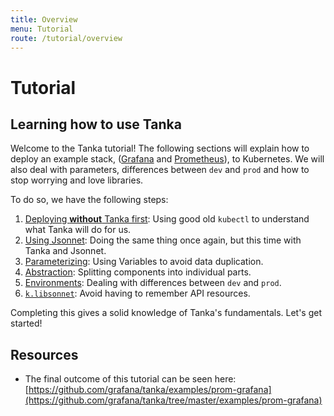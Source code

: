 ```yaml
---
title: Overview
menu: Tutorial
route: /tutorial/overview
---
```


# Tutorial

## Learning how to use Tanka

Welcome to the Tanka tutorial!
The following sections will explain how to deploy an example stack,
([Grafana](https://hub.docker.com/r/grafana/grafana) and
[Prometheus](https://hub.docker.com/r/prom/prometheus)), to Kubernetes. We will also deal with parameters, differences between `dev` and `prod` and how to stop worrying and love libraries.

To do so, we have the following steps:

1. [Deploying **without** Tanka first](/tutorial/refresher): Using good old `kubectl` to understand what Tanka will do for us.
2. [Using Jsonnet](/tutorial/jsonnet): Doing the same thing once again, but this time with Tanka and Jsonnet.
3. [Parameterizing](/tutorial/parameters): Using Variables to avoid data duplication.
4. [Abstraction](/tutorial/abstraction): Splitting components into individual parts.
5. [Environments](/tutorial/environments): Dealing with differences between `dev` and `prod`.
6. [`k.libsonnet`](/tutorial/k-lib): Avoid having to remember API resources.

Completing this gives a solid knowledge of Tanka's fundamentals. Let's get started!

## Resources

- The final outcome of this tutorial can be seen here:
  [https://github.com/grafana/tanka/examples/prom-grafana](https://github.com/grafana/tanka/tree/master/examples/prom-grafana)
